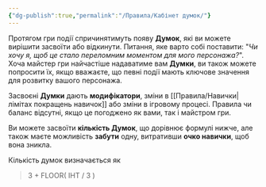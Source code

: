 ```yaml
---
{"dg-publish":true,"permalink":"/Правила/Кабінет думок/"}
---
```


Протягом гри події спричинятимуть появу **Думок**, які ви можете вирішити засвоїти або відкинути. Питання, яке варто собі поставити: "*Чи хочу я, щоб це стало переломним моментом для мого персонажа?*". Хоча майстер гри найчастіше надаватиме вам **Думки**, ви також можете попросити їх, якщо вважаєте, що певні події мають ключове значення для розвитку вашого персонажа.

Засвоєні **Думки** дають **модифікатори**, зміни в [[Правила/Навички\|лімітах покращень навичок]] або зміни в ігровому процесі. Правила чи баланс відсутні, якщо це погоджено як вами, так і майстром гри.

Ви можете засвоїти **кількість Думок**, що дорівнює формулі нижче, але також маєте можливість **забути** одну, витративши **очко навички**, щоб вона зникла.

Кількість думок визначається як

> 3 + FLOOR( ІНТ / 3 )